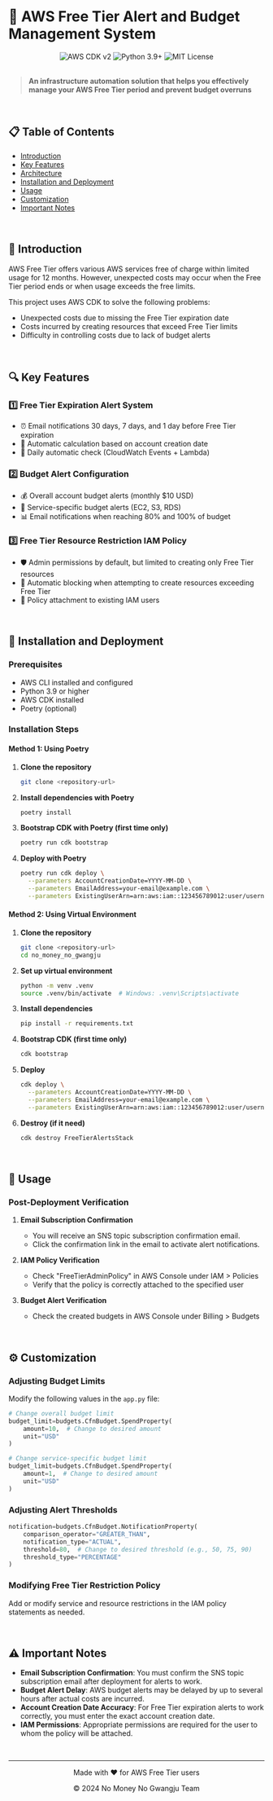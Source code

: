 # 🚨 AWS Free Tier Alert and Budget Management System

<div align="center">
  <img src="https://img.shields.io/badge/AWS_CDK-v2-orange" alt="AWS CDK v2"/>
  <img src="https://img.shields.io/badge/Python-3.9+-blue" alt="Python 3.9+"/>
  <img src="https://img.shields.io/badge/License-MIT-green" alt="MIT License"/>
</div>

<br>

> **An infrastructure automation solution that helps you effectively manage your AWS Free Tier period and prevent budget overruns**

<br>

## 📋 Table of Contents

- [Introduction](#-introduction)
- [Key Features](#-key-features)
- [Architecture](#-architecture)
- [Installation and Deployment](#-installation-and-deployment)
- [Usage](#-usage)
- [Customization](#-customization)
- [Important Notes](#-important-notes)

<br>

## 🌟 Introduction

AWS Free Tier offers various AWS services free of charge within limited usage for 12 months. However, unexpected costs may occur when the Free Tier period ends or when usage exceeds the free limits.

This project uses AWS CDK to solve the following problems:

- Unexpected costs due to missing the Free Tier expiration date
- Costs incurred by creating resources that exceed Free Tier limits
- Difficulty in controlling costs due to lack of budget alerts

<br>

## 🔍 Key Features

### 1️⃣ Free Tier Expiration Alert System
- ⏰ Email notifications 30 days, 7 days, and 1 day before Free Tier expiration
- 📅 Automatic calculation based on account creation date
- 🔄 Daily automatic check (CloudWatch Events + Lambda)

### 2️⃣ Budget Alert Configuration
- 💰 Overall account budget alerts (monthly $10 USD)
- 🧩 Service-specific budget alerts (EC2, S3, RDS)
- 📊 Email notifications when reaching 80% and 100% of budget

### 3️⃣ Free Tier Resource Restriction IAM Policy
- 🛡️ Admin permissions by default, but limited to creating only Free Tier resources
- 🚫 Automatic blocking when attempting to create resources exceeding Free Tier
- 🔗 Policy attachment to existing IAM users

<br>

## 🚀 Installation and Deployment

### Prerequisites
- AWS CLI installed and configured
- Python 3.9 or higher
- AWS CDK installed
- Poetry (optional)

### Installation Steps

#### Method 1: Using Poetry

1. **Clone the repository**
   ```bash
   git clone <repository-url>
   ```

2. **Install dependencies with Poetry**
   ```bash
   poetry install
   ```

3. **Bootstrap CDK with Poetry (first time only)**
   ```bash
   poetry run cdk bootstrap
   ```

4. **Deploy with Poetry**
   ```bash
   poetry run cdk deploy \
     --parameters AccountCreationDate=YYYY-MM-DD \
     --parameters EmailAddress=your-email@example.com \
     --parameters ExistingUserArn=arn:aws:iam::123456789012:user/username
   ```

#### Method 2: Using Virtual Environment

1. **Clone the repository**
   ```bash
   git clone <repository-url>
   cd no_money_no_gwangju
   ```

2. **Set up virtual environment**
   ```bash
   python -m venv .venv
   source .venv/bin/activate  # Windows: .venv\Scripts\activate
   ```

3. **Install dependencies**
   ```bash
   pip install -r requirements.txt
   ```

4. **Bootstrap CDK (first time only)**
   ```bash
   cdk bootstrap
   ```

5. **Deploy**
   ```bash
   cdk deploy \
     --parameters AccountCreationDate=YYYY-MM-DD \
     --parameters EmailAddress=your-email@example.com \
     --parameters ExistingUserArn=arn:aws:iam::123456789012:user/username
   ```

6. **Destroy (if it need)**
   ```bash
   cdk destroy FreeTierAlertsStack
   ```
<br>

## 📝 Usage

### Post-Deployment Verification

1. **Email Subscription Confirmation**
   - You will receive an SNS topic subscription confirmation email.
   - Click the confirmation link in the email to activate alert notifications.

2. **IAM Policy Verification**
   - Check "FreeTierAdminPolicy" in AWS Console under IAM > Policies
   - Verify that the policy is correctly attached to the specified user

3. **Budget Alert Verification**
   - Check the created budgets in AWS Console under Billing > Budgets

<br>

## ⚙️ Customization

### Adjusting Budget Limits
Modify the following values in the `app.py` file:
```python
# Change overall budget limit
budget_limit=budgets.CfnBudget.SpendProperty(
    amount=10,  # Change to desired amount
    unit="USD"
)

# Change service-specific budget limit
budget_limit=budgets.CfnBudget.SpendProperty(
    amount=1,  # Change to desired amount
    unit="USD"
)
```

### Adjusting Alert Thresholds
```python
notification=budgets.CfnBudget.NotificationProperty(
    comparison_operator="GREATER_THAN",
    notification_type="ACTUAL",
    threshold=80,  # Change to desired threshold (e.g., 50, 75, 90)
    threshold_type="PERCENTAGE"
)
```

### Modifying Free Tier Restriction Policy
Add or modify service and resource restrictions in the IAM policy statements as needed.

<br>

## ⚠️ Important Notes

- **Email Subscription Confirmation**: You must confirm the SNS topic subscription email after deployment for alerts to work.
- **Budget Alert Delay**: AWS budget alerts may be delayed by up to several hours after actual costs are incurred.
- **Account Creation Date Accuracy**: For Free Tier expiration alerts to work correctly, you must enter the exact account creation date.
- **IAM Permissions**: Appropriate permissions are required for the user to whom the policy will be attached.

<br>

---

<div align="center">
  <p>Made with ❤️ for AWS Free Tier users</p>
  <p>© 2024 No Money No Gwangju Team</p>
</div>
